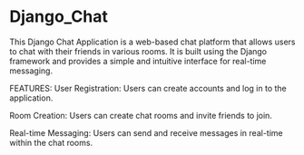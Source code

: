 # Django_Chat

This Django Chat Application is a web-based chat platform that allows users to chat with their friends in various rooms. It is built using the Django framework and provides a simple and intuitive interface for real-time messaging.

FEATURES: 
User Registration: Users can create accounts and log in to the application.

Room Creation: Users can create chat rooms and invite friends to join.

Real-time Messaging: Users can send and receive messages in real-time within the chat rooms.
